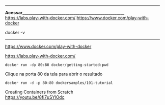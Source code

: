 _______________________________________________________________
__Acessar______________________________________________________
https://labs.play-with-docker.com/
https://www.docker.com/play-with-docker

docker -v




_______________________________________________________________
https://www.docker.com/play-with-docker<br>

https://labs.play-with-docker.com/<br>
```
docker run -dp 80:80 docker/getting-started:pwd
```
Clique na porta 80 da tela para abrir o resultado<br>
```
docker run -d -p 80:80 dockersamples/101-tutorial
```
Creating Containers from Scratch<br>
https://youtu.be/8fi7uSYlOdc<br>

